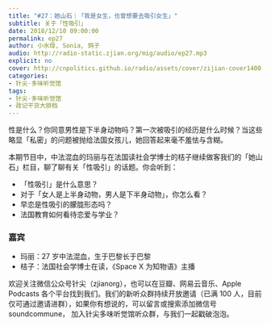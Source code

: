 ```yaml
---
title: "#27：她山石｜「我是女生，也曾想要去吸引女生」"
subtitle: 关于「性吸引」
date: 2018/12/10 09:00:00
permalink: ep27
author: 小水母, Sonia, 鸽子
audio: http://radio-static.zjian.org/mig/audio/ep27.mp3
explicit: no
cover: http://cnpolitics.github.io/radio/assets/cover/zijian-cover1400-v1.0.jpg
categories:
- 针尖·多味听觉馆
tags:
- 针尖·多味听觉馆
- 政记干货大排档
---
```


性是什么？你同意男性是下半身动物吗？第一次被吸引的经历是什么时候？当这些略显「私密」的问题被抛给法国女孩儿，她回答起来毫不羞怯与含糊。

本期节目中，中法混血的玛丽与在法国读社会学博士的桔子继续做客我们的「她山石」栏目，聊了聊有关「性吸引」的话题。你会听到：

- 「性吸引」是什么意思？
- 对于「女人是上半身动物，男人是下半身动物」，你怎么看？
- 早恋是性吸引的朦胧形态吗？
- 法国教育如何看待恋爱与学业？

### 嘉宾
- 玛丽：27 岁中法混血，生于巴黎长于巴黎
- 桔子：法国社会学博士在读，《Space X 为知物语》主播

欢迎关注微信公众号针尖（zjianorg），也可以在豆瓣、网易云音乐、Apple Podcasts 各个平台找到我们。我们的新听众群持续开放邀请（已满 100 人，目前仅可通过邀请进群），如果你有想说的，可以留言或搜索添加微信号 soundcommune， 加入针尖多味听觉馆听众群，与我们一起戳破泡泡。
